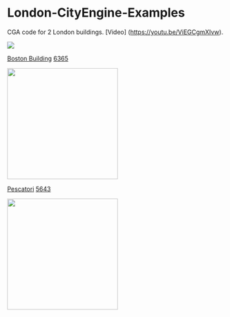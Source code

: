 # London-CityEngine-Examples

CGA code for 2 London buildings. [Video] (https://youtu.be/ViEGCgmXIvw).

<img src="https://github.com/twak/London-CityEngine-Examples/blob/master/images/models.png">

[Boston Building](https://www.google.co.uk/maps/place/BT+Tower/@51.5226019,-0.1397308,3a,75y,106.15h,109.76t/data=!3m8!1e1!3m6!1s--ZEwmbe9QPE%2FUuWkA-U9fgI%2FAAAAAAABlGs%2F1YQvT3A0Mtw-rPeqMmxukDSjM_el11Hjg!2e4!3e11!6s%2F%2Flh6.googleusercontent.com%2F--ZEwmbe9QPE%2FUuWkA-U9fgI%2FAAAAAAABlGs%2F1YQvT3A0Mtw-rPeqMmxukDSjM_el11Hjg%2Fw387-h100-n-k-no%2F!7i5376!8i1388!4m5!3m4!1s0x48761b29ba9f31d1:0xc88e383ae8ad82b!8m2!3d51.5213924!4d-0.1390175!6m1!1e1)  [6365](https://github.com/twak/London-CityEngine-Examples/blob/master/rules/6365.cga)

<img src="https://github.com/twak/London-CityEngine-Examples/blob/master/images/IMG_6365_orig_cropped_by_ce.jpg" width="256">

[Pescatori](https://www.google.co.uk/maps/place/Pescatori/@51.5197212,-0.136037,3a,60y,235.99h,115.1t/data=!3m6!1e1!3m4!1s9AQlYHji0gHbY463kofXZQ!2e0!7i13312!8i6656!4m5!3m4!1s0x48761b2be5a1b561:0x381143c8b74f9dd1!8m2!3d51.5196311!4d-0.1361483!6m1!1e1) [5643](https://github.com/twak/London-CityEngine-Examples/blob/master/rules/5643.cga)

<img src="https://github.com/twak/London-CityEngine-Examples/blob/master/images/IMG_5643.jpg" width="256">
